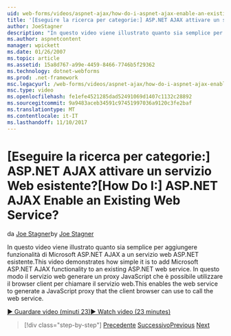 ```yaml
---
uid: web-forms/videos/aspnet-ajax/how-do-i-aspnet-ajax-enable-an-existing-web-service
title: '[Eseguire la ricerca per categorie:] ASP.NET AJAX attivare un servizio Web esistente? | Microsoft Docs'
author: JoeStagner
description: "In questo video viene illustrato quanto sia semplice per aggiungere funzionalità di Microsoft ASP.NET AJAX a un servizio web ASP.NET esistente. In questo modo il servizio web per gene..."
ms.author: aspnetcontent
manager: wpickett
ms.date: 01/26/2007
ms.topic: article
ms.assetid: 15a8d767-a99e-4459-8466-7746b5f29362
ms.technology: dotnet-webforms
ms.prod: .net-framework
msc.legacyurl: /web-forms/videos/aspnet-ajax/how-do-i-aspnet-ajax-enable-an-existing-web-service
msc.type: video
ms.openlocfilehash: fe1efe4521285dad52491069d1407c1132c28892
ms.sourcegitcommit: 9a9483aceb34591c97451997036a9120c3fe2baf
ms.translationtype: MT
ms.contentlocale: it-IT
ms.lasthandoff: 11/10/2017
---
```

<a name="how-do-i-aspnet-ajax-enable-an-existing-web-service"></a><span data-ttu-id="0788e-105">[Eseguire la ricerca per categorie:] ASP.NET AJAX attivare un servizio Web esistente?</span><span class="sxs-lookup"><span data-stu-id="0788e-105">[How Do I:] ASP.NET AJAX Enable an Existing Web Service?</span></span>
====================
<span data-ttu-id="0788e-106">da [Joe Stagner](https://github.com/JoeStagner)</span><span class="sxs-lookup"><span data-stu-id="0788e-106">by [Joe Stagner](https://github.com/JoeStagner)</span></span>

<span data-ttu-id="0788e-107">In questo video viene illustrato quanto sia semplice per aggiungere funzionalità di Microsoft ASP.NET AJAX a un servizio web ASP.NET esistente.</span><span class="sxs-lookup"><span data-stu-id="0788e-107">This video demonstrates how simple it is to add Microsoft ASP.NET AJAX functionality to an existing ASP.NET web service.</span></span> <span data-ttu-id="0788e-108">In questo modo il servizio web generare un proxy JavaScript che è possibile utilizzare il browser client per chiamare il servizio web.</span><span class="sxs-lookup"><span data-stu-id="0788e-108">This enables the web service to generate a JavaScript proxy that the client browser can use to call the web service.</span></span>

[<span data-ttu-id="0788e-109">&#9654; Guardare video (minuti 23)</span><span class="sxs-lookup"><span data-stu-id="0788e-109">&#9654; Watch video (23 minutes)</span></span>](https://channel9.msdn.com/Blogs/ASP-NET-Site-Videos/how-do-i-aspnet-ajax-enable-an-existing-web-service)

>[!div class="step-by-step"]
<span data-ttu-id="0788e-110">[Precedente](how-do-i-add-aspnet-ajax-features-to-an-existing-web-application.md)
[Successivo](how-do-i-use-the-aspnet-ajax-client-library-controls.md)</span><span class="sxs-lookup"><span data-stu-id="0788e-110">[Previous](how-do-i-add-aspnet-ajax-features-to-an-existing-web-application.md)
[Next](how-do-i-use-the-aspnet-ajax-client-library-controls.md)</span></span>
